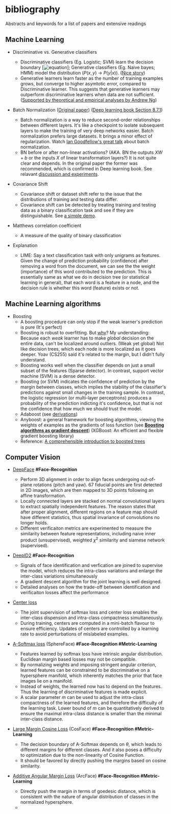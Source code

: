 # bibliography
Abstracts and keywords for a list of papers and extensive readings

## Machine Learning
* Discriminative vs. Generative classifiers
    - Discriminative classifiers (Eg. Logistic; SVM) learn the decision boundary \[![equation](http://latex.codecogs.com/gif.latex?p(y|x))\]; Generative classifiers (Eg. Naive bayes; HMM) model the distribution ($P(x,y)$ -> $P(y|x)$). ([Nice story](https://medium.com/@mlengineer/generative-and-discriminative-models-af5637a66a3))
    - Generative learners learn faster as the number of training examples grows, but converge to higher asymtotic error, compared to Discriminative learner. This suggests that generative learners may outperform discriminative learners when data are not sufficient. ([Supported by theoretical and empirical analyses by Andrew Ng](http://ai.stanford.edu/~ang/papers/nips01-discriminativegenerative.pdf))

* Batch Normalization ([Original paper](https://arxiv.org/pdf/1502.03167.pdf)) ([Deep learning book Section 8.7.1](http://www.deeplearningbook.org/contents/optimization.html))
    - Batch normalization is a way to reduce second-order relationships between different layers. It's like a checkpoint to isolate subsequent layers to make the training of very deep networks easier. Batch normalization prefers large datasets. It brings a minor effect of regularization. Watch [Ian Goodfellow's great talk](https://www.youtube.com/watch?v=Xogn6veSyxA&feature=youtu.be) about batch normalization.
    - BN before or after non-linear activations? (AKA. BN the outputs $XW+b$ or the inputs $X$ of linear transformation layers?) It is not quite clear and depends. In the original paper the former was recommended, which is confirmed in Deep learning book. See relavant [discussion and experiments](https://www.reddit.com/r/MachineLearning/comments/67gonq/d_batch_normalization_before_or_after_relu/).

* Covariance Shift
    - Covariance shift or dataset shift refer to the issue that the distributions of training and testing data differ.
    - Covariance shift can be detected by treating training and testing data as a binary classification task and see if they are distinguishable. See [a simple demo](https://blog.bigml.com/2014/01/03/simple-machine-learning-to-detect-covariate-shift/).

* Matthews correlation coefficient
    - A measure of the quality of binary classification

* Explanation
    - LIME: Say a text classification task with only unigrams as features. Given the change of prediction probability (confidence) after removing a word from the document, we can see the the weight (importance) of this word contributed to the prediction. This is essentially same as what we do in decision tree (or statistical learning in general), that each word is a feature in a node, and the decision rule is whether this word (feature) exists or not.

## Machine Learning algorithms
* Boosting
    - A boosting procedure can only stop if the weak learner's prediction is pure (It's perfect)
    - Boosting is robust to overfitting. But [why](https://www.quora.com/Why-is-the-boosting-algorithm-robust-to-overfitting)? My understanding: Because each *weak* learner has to make *global* decision on the entire data, can't be localized around outliers. (Weak yet global) Not like decision trees, which each node is more localized as it goes deeper. Yoav (CS255) said it's related to the margin, but I didn't fully understand.
    - Boosting works well when the classifier depends on just a small subset of the features (Sparse detector). In contrast, support vector machine (SVM) is a dense detector.
    - Boosting (or SVM) indicates the confidence of prediction by the margin between classes, which implies the stability of the classifier's predictions against small changes in the training sample. In contrast, the logistic regression (or multi-layer perceptrons) produces a probability of the prediction indicting it's confidence, but that is not the confidence that how much we should trust the model.
    - Adaboost (see [derivations](http://www.inf.fu-berlin.de/inst/ag-ki/adaboost4.pdf))
    - Anyboost: a general framework for boosting algorithms, viewing the weights of examples as the gradients of loss function (see [**Boosting algorithms as gradient descent**](https://papers.nips.cc/paper/1766-boosting-algorithms-as-gradient-descent.pdf)) (XGBoost: An efficient and flexible gradient boosting library)
    - Reference: [A comprehensible introduction to boosted trees](https://xgboost.readthedocs.io/en/latest/tutorials/model.html)

## Computer Vision

* [DeepFace](https://ieeexplore.ieee.org/document/6909616) **#Face-Recognition**
    - Perform 3D alignment in order to align faces undergoing out-of-plane rotations (pitch and yaw). 67 fiducial points are first detected in 2D images, which are then mapped to 3D points following an affine transformation.
    - Locally connected layers are stacked on normal convolutional layers to extract spatially independent features. The reason states that after proper alignment, different regions on a feature map should have different statistics, thus spatial invariance of convolutions no longer holds.
    - Different verificaiton metrics are experimented to measure the similarity between feature representations, including naive inner product (unsupervised), weighted $\chi^2$ similarity and siamese network (supervised).

* [DeepID2](https://arxiv.org/abs/1406.4773) **#Face-Recognition**
    - Signals of face identification and verfication are joined to supervise the model, which reduces the intra-class variations and enlarge the inter-class variations simultaneously
    - A gradient descent algorithm for the joint learning is well designed.
    - Detailed analyses on how the trade-off between identification and verificaiton losses affect the performance

* [Center loss](https://ydwen.github.io/papers/WenECCV16.pdf)
    - The joint supervision of softmax loss and center loss enables the inter-class dispension and intra-class compactness simultaneously.
    - During training, centers are computed in a mini-batch flavour to ensure efficiency. Updates of centers are controlled by a learning rate to avoid perturbations of mislabeled examples.

* [A-Softmax loss](https://arxiv.org/abs/1704.08063) (SphereFace) **#Face-Recognition #Metric-Learning**
    - Features learned by softmax loss have intrinsic angular distribution. Euclidean margin based losses may not be compatible.
    - By normalizing weights and imposing stringent angular criterion, learned features can be constrained to be discriminative on a hypersphere manifold, which inherently matches the prior that face images lie on a manifold.
    - Instead of weights, the learned now has to depend on the features. Thus the learning of discriminative features is made explicit.
    - A scalar parameter $m$ can be used to adjust the intra-class compactness of the learned features, and therefore the difficulty of the learning task. Lower bound of $m$ can be quantitatively derived to ensure the maximal intra-class distance is smaller than the minimal inter-class distance.

* [Large Margin Cosine Loss](https://arxiv.org/abs/1801.09414) (CosFace) **#Face-Recognition #Metric-Learning**
    - The decision boundary of A-Softmax depends on $\theta$, which leads to different margins for different classes. And it also poses a difficulty to optimization due to the non-linearity of Cosine Function.
    - It should be favored by directly pushing the margins based on cosine similarity.

* [Additive Angular Margin Loss](https://arxiv.org/abs/1801.07698) (ArcFace) **#Face-Recognition #Metric-Learning**
    - Directly push the margin in terms of goedesic distance, which is consistent with the nature of angular distribution of classes in the normalized hypersphere.
    - 
